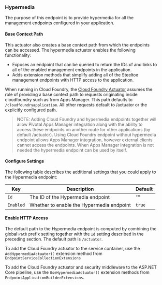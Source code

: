 ### Hypermedia

The purpose of this endpoint is to provide hypermedia for all the management endpoints configured in your application.

#### Base Context Path

This actuator also creates a base context path from which the endpoints can be accessed. The hypermedia actuator enables the following functionality:

* Exposes an endpoint that can be queried to return the IDs of and links to all of the enabled management endpoints in the application.
* Adds extension methods that simplify adding all of the Steeltoe management endpoints with HTTP access to the application.

When running in Cloud Foundry, the [Cloud Foundry Actuator](cloud-foundry) assumes the role of providing a base context path to requests originating inside cloudfoundry such as from Apps Manager. This path defaults to `/cloudfoundryapplication`. All other requests default to /actuator or the explicitly configured path.

>NOTE: Adding Cloud Foundry and hypermedia endpoints together will allow Pivotal Apps Manager integration along with the ability to access these endpoints on another route for other applications (by default /actuator). Using Cloud Foundry endpoint without hypermedia endpoint allows Apps Manager integration, however external clients cannot access the endpoints.  When Apps Manager integration is not needed the hypermedia endpoint can be used by itself.

#### Configure Settings

The following table describes the additional settings that you could apply to the Hypermedia endpoint:

|Key|Description|Default|
|---|---|---|
|`Id`|The ID of the Hypermedia endpoint|""|
|`Enabled`|Whether to enable the Hypermedia endpoint|`true`|

#### Enable HTTP Access

The default path to the Hypermedia endpoint is computed by combining the global `Path` prefix setting together with the `Id` setting described in the preceding section. The default path is `/actuator`.

To add the Cloud Foundry actuator to the service container, use the `AddHypermediaActuator()` extension method from `EndpointServiceCollectionExtensions`

To add the Cloud Foundry actuator and security middleware to the ASP.NET Core pipeline, use the `UseHypermediaActuator()`  extension methods from `EndpointApplicationBuilderExtensions`.
